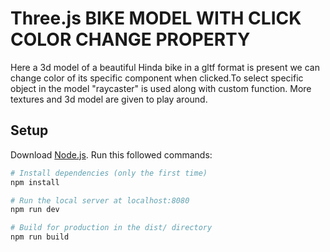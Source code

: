 # Three.js BIKE MODEL WITH CLICK COLOR CHANGE PROPERTY
Here a 3d model of a beautiful Hinda bike in a gltf format is present we can change color of its specific component when clicked.To select specific object in the model "raycaster" is used along with custom function.
More textures and 3d model are given to play around.

## Setup
Download [Node.js](https://nodejs.org/en/download/).
Run this followed commands:

``` bash
# Install dependencies (only the first time)
npm install

# Run the local server at localhost:8080
npm run dev

# Build for production in the dist/ directory
npm run build
```
